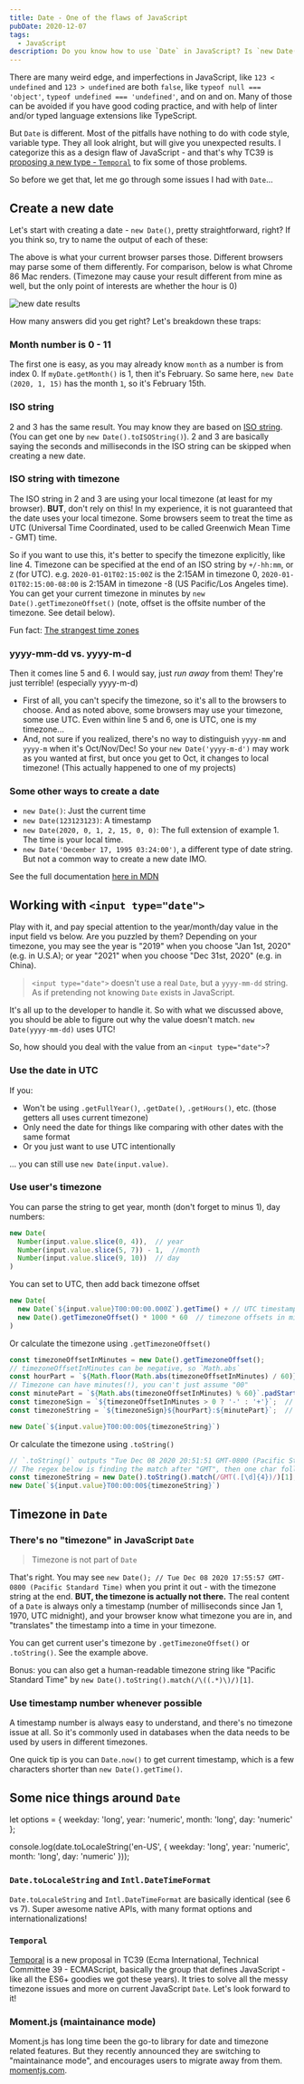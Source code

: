 ```yaml
---
title: Date - One of the flaws of JavaScript
pubDate: 2020-12-07
tags:
  - JavaScript
description: Do you know how to use `Date` in JavaScript? Is `new Date('2020-01-01')` the same as `new Date('2020-1-01')`? Here're the pitfalls I fell into... 
---
```


There are many weird edge, and imperfections in JavaScript, like `123 < undefined` and `123 > undefined` are both `false`, like `typeof null === 'object'`, `typeof undefined === 'undefined'`, and on and on. Many of those can be avoided if you have good coding practice, and with help of linter and/or typed language extensions like TypeScript. 

But `Date` is different. Most of the pitfalls have nothing to do with code style, variable type. They all look alright, but will give you unexpected results. I categorize this as a design flaw of JavaScript - and that's why TC39 is [proposing a new type - `Temporal`](https://tc39.es/proposal-temporal/docs/) to fix some of those problems.

So before we get that, let me go through some issues I had with `Date`...

## Create a new date

Let's start with creating a date - `new Date()`, pretty straightforward, right? If you think so, try to name the output of each of these:

<div class="_interaction-container">
  <quiz-reveal :rows="[
        {code: `new Date(2020, 1, 2)`, value: new Date(2020, 1, 2)},
        {code: `new Date('2020-01-02T00:00')`, value: new Date('2020-01-02T00:00:00')},
        {code: `new Date('2020-01-02T00:00:00.000')`, value: new Date('2020-01-02T00:00:00.000')},
        {code: `new Date('2020-01-02T00:00:00.000Z')`, value: new Date('2020-01-02T00:00:00.000Z')},
        {code: `new Date('2020-01-02')`, value: new Date('2020-01-02')},
        {code: `new Date('2020-1-2')`, value: new Date('2020-1-2')},
      ]" />
</div>

The above is what your current browser parses those. Different browsers may parse some of them differently. For comparison, below is what Chrome 86 Mac renders. (Timezone may cause your result different from mine as well, but the only point of interests are whether the hour is 0)

![new date results](@assets/date-new.png)

How many answers did you get right? Let's breakdown these traps:

### Month number is 0 - 11

The first one is easy, as you may already know `month` as a number is from index 0. If `myDate.getMonth()` is 1, then it's February. So same here, `new Date (2020, 1, 15)` has the month `1`, so it's February 15th.

### ISO string

2 and 3 has the same result. You may know they are based on [ISO string](https://www.w3.org/TR/NOTE-datetime). (You can get one by `new Date().toISOString()`). 2 and 3 are basically saying the seconds and milliseconds in the ISO string can be skipped when creating a new date.

### ISO string with timezone

The ISO string in 2 and 3 are using your local timezone (at least for my browser). **BUT**, don't rely on this! In my experience, it is not guaranteed that the date uses your local timezone. Some browsers seem to treat the time as UTC (Universal Time Coordinated, used to be called Greenwich Mean Time - GMT) time.

So if you want to use this, it's better to specify the timezone explicitly, like line 4. Timezone can be specified at the end of an ISO string by `+/-hh:mm`, or `Z` (for UTC). e.g. `2020-01-01T02:15:00Z` is the 2:15AM in timezone 0, `2020-01-01T02:15:00-08:00` is 2:15AM in timezone -8 (US Pacific/Los Angeles time). You can get your current timezone in minutes by `new Date().getTimezoneOffset()` (note, offset is the offsite number of the timezone. See detail below).

Fun fact: [The strangest time zones](https://www.youtube.com/watch?v=J1kOkoma_hM)

### yyyy-mm-dd vs. yyyy-m-d

Then it comes line 5 and 6. I would say, just *run away* from them! They're just terrible! (especially yyyy-m-d)

- First of all, you can't specify the timezone, so it's all to the browsers to choose. And as noted above, some browsers may use your timezone, some use UTC. Even within line 5 and 6, one is UTC, one is my timezone...
- And, not sure if you realized, there's no way to distinguish `yyyy-mm` and `yyyy-m` when it's Oct/Nov/Dec! So your `new Date('yyyy-m-d')` may work as you wanted at first, but once you get to Oct, it changes to local timezone! (This actually happened to one of my projects)

### Some other ways to create a date

- `new Date()`: Just the current time
- `new Date(123123123)`: A timestamp
- `new Date(2020, 0, 1, 2, 15, 0, 0)`: The full extension of example 1. The time is your local time.
- `new Date('December 17, 1995 03:24:00')`, a different type of date string. But not a common way to create a new date IMO.

See the full documentation [here in MDN](https://developer.mozilla.org/en-US/docs/Web/JavaScript/Reference/Global_Objects/Date/Date)

## Working with `<input type="date">`

<div class="_interaction-container">
  <date-input />
</div>

Play with it, and pay special attention to the year/month/day value in the input field vs below. Are you puzzled by them? Depending on your timezone, you may see the year is "2019" when you choose "Jan 1st, 2020" (e.g. in U.S.A); or year "2021" when you choose "Dec 31st, 2020" (e.g. in China).

> `<input type="date">` doesn't use a real `Date`, but a `yyyy-mm-dd` string. As if pretending not knowing `Date` exists in JavaScript.

It's all up to the developer to handle it. So with what we discussed above, you should be able to figure out why the value doesn't match. `new Date(yyyy-mm-dd)` uses UTC!

So, how should you deal with the value from an `<input type="date">`?

### Use the date in UTC

If you:
- Won't be using `.getFullYear()`, `.getDate()`, `.getHours()`, etc. (those getters all uses current timezone)
- Only need the date for things like comparing with other dates with the same format
- Or you just want to use UTC intentionally

... you can still use `new Date(input.value)`.

### Use user's timezone

You can parse the string to get year, month (don't forget to minus 1), day numbers:

```js
new Date(
  Number(input.value.slice(0, 4)),  // year
  Number(input.value.slice(5, 7)) - 1,  //month
  Number(input.value.slice(9, 10))  // day
)
```

You can set to UTC, then add back timezone offset

```js
new Date(
  new Date(`${input.value}T00:00:00.000Z`).getTime() + // UTC timestamp of midnight the selected day
  new Date().getTimezoneOffset() * 1000 * 60  // timezone offsets in milliseconds
)
```

Or calculate the timezone using `.getTimezoneOffset()`
```js
const timezoneOffsetInMinutes = new Date().getTimezoneOffset();
// timezoneOffsetInMinutes can be negative, so `Math.abs`
const hourPart = `${Math.floor(Math.abs(timezoneOffsetInMinutes) / 60)}`.padStart(2, '0'); // "08"
// Timezone can have minutes(!), you can't just assume "00"
const minutePart = `${Math.abs(timezoneOffsetInMinutes) % 60}`.padStart(2, '0');  // "00"
const timezoneSign = `${timezoneOffsetInMinutes > 0 ? '-' : '+'}`;  // Offset is the opposite number of timezone
const timezoneString = `${timezoneSign}${hourPart}:${minutePart}`;  // -08:00

new Date(`${input.value}T00:00:00${timezoneString}`)
```

Or calculate the timezone using `.toString()`
```js
// `.toString()` outputs "Tue Dec 08 2020 20:51:51 GMT-0800 (Pacific Standard Time)"
// The regex below is finding the match after "GMT", then one char followed by 4 numbers
const timezoneString = new Date().toString().match(/GMT(.[\d]{4})/)[1];  // "-0800"
new Date(`${input.value}T00:00:00${timezoneString}`)
```

## Timezone in `Date`

### There's no "timezone" in JavaScript `Date`

> Timezone is not part of `Date`

That's right. You may see `new Date(); // Tue Dec 08 2020 17:55:57 GMT-0800 (Pacific Standard Time)` when you print it out - with the timezone string at the end. **BUT, the timezone is actually not there.** The real content of a `Date` is always only a timestamp (number of milliseconds since Jan 1, 1970, UTC midnight), and your browser know what timezone you are in, and "translates" the timestamp into a time in your timezone.

You can get current user's timezone by `.getTimezoneOffset()` or `.toString()`. See the example above.

Bonus: you can also get a human-readable timezone string like "Pacific Standard Time" by `new Date().toString().match(/\((.*)\)/)[1]`.

### Use timestamp number whenever possible

A timestamp number is always easy to understand, and there's no timezone issue at all. So it's commonly used in databases when the data needs to be used by users in different timezones.

One quick tip is you can `Date.now()` to get current timestamp, which is a few characters shorter than `new Date().getTime()`.

## Some nice things around `Date`
let options = { weekday: 'long', year: 'numeric', month: 'long', day: 'numeric' };

console.log(date.toLocaleString('en-US', { weekday: 'long', year: 'numeric', month: 'long', day: 'numeric' }));
### `Date.toLocaleString` and `Intl.DateTimeFormat`

`Date.toLocaleString` and `Intl.DateTimeFormat` are basically identical (see 6 vs 7). Super awesome native APIs, with many format options and internationalizations! 

<div class="_interaction-container">
  <quiz-reveal :rows="[
        {code: `new Date().toLocaleString()`, value: new Date().toLocaleString()},
        {code: `new Date().toLocaleDateString()`, value: new Date().toLocaleDateString()},
        {code: `new Date().toLoTimecaleString()`, value: new Date().toLocaleTimeString()},
        {code: `new Date().toLocaleString('zh-CN')`, value: new Date().toLocaleString('zh-CN')},
        {code: `new Date().toLocaleString('ko-KR')`, value: new Date().toLocaleString('ko-KR')},
        {code: `Intl.DateTimeFormat('zh-CN', {weekday: 'long', month: 'long'}).format(new Date())`, value: Intl.DateTimeFormat('zh-CN', {weekday: 'long', month: 'long'}).format(new Date())},
        {code: `new Date().toLocaleDateString('en-US', { weekday: 'long', year: 'numeric', month: 'long', day: 'numeric' })`, value: new Date().toLocaleDateString('en-US', { weekday: 'long', year: 'numeric', month: 'long', day: 'numeric' })},
        {code: `Intl.DateTimeFormat('en-US', { weekday: 'long', year: 'numeric', month: 'long', day: 'numeric' }).format(new Date())`, value: Intl.DateTimeFormat('en-US', { weekday: 'long', year: 'numeric', month: 'long', day: 'numeric' }).format(new Date())}
      ]" />
</div>

### `Temporal`

[Temporal](https://tc39.es/proposal-temporal/docs/) is a new proposal in TC39 (Ecma International, Technical Committee 39 - ECMAScript, basically the group that defines JavaScript - like all the ES6+ goodies we got these years). It tries to solve all the messy timezone issues and more on current JavaScript `Date`. Let's look forward to it!

### Moment.js (maintainance mode)

Moment.js has long time been the go-to library for date and timezone related features. But they recently announced they are switching to "maintainance mode", and encourages users to migrate away from them. [momentjs.com](https://momentjs.com/docs/#/-project-status/).
